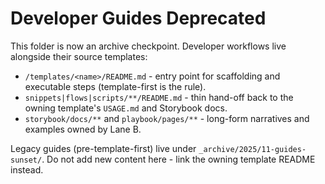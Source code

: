 # Developer Guides Deprecated

This folder is now an archive checkpoint. Developer workflows live alongside
their source templates:

- `/templates/<name>/README.md` - entry point for scaffolding and executable
  steps (template-first is the rule).
- `snippets|flows|scripts/**/README.md` - thin hand-off back to the owning
  template's `USAGE.md` and Storybook docs.
- `storybook/docs/**` and `playbook/pages/**` - long-form narratives and
  examples owned by Lane B.

Legacy guides (pre-template-first) live under `_archive/2025/11-guides-sunset/`.
Do not add new content here - link the owning template README instead.
